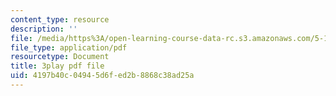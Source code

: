 ```yaml
---
content_type: resource
description: ''
file: /media/https%3A/open-learning-course-data-rc.s3.amazonaws.com/5-111sc-principles-of-chemical-science-fall-2014/4197b40c04945d6fed2b8868c38ad25a_XKeAd4xybjM.pdf
file_type: application/pdf
resourcetype: Document
title: 3play pdf file
uid: 4197b40c-0494-5d6f-ed2b-8868c38ad25a
---
```

